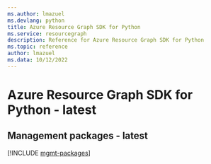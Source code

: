 ```yaml
---
ms.author: lmazuel
ms.devlang: python
title: Azure Resource Graph SDK for Python
ms.service: resourcegraph
description: Reference for Azure Resource Graph SDK for Python
ms.topic: reference
author: lmazuel
ms.data: 10/12/2022
---
```

# Azure Resource Graph SDK for Python - latest

## Management packages - latest
[!INCLUDE [mgmt-packages](resource-graph-mgmt-index.md)]